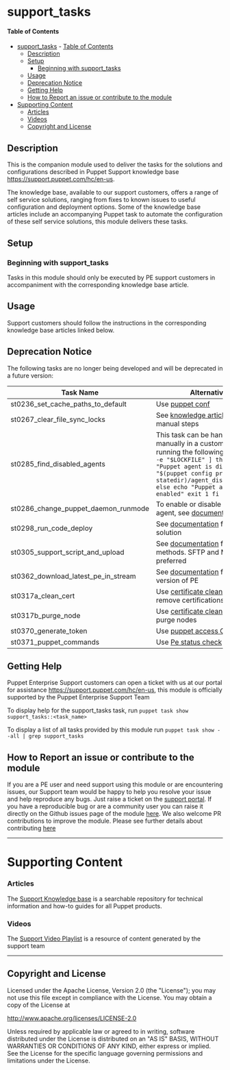 # support_tasks

#### Table of Contents

- [support_tasks](#support_tasks)
      - [Table of Contents](#table-of-contents)
  - [Description](#description)
  - [Setup](#setup)
    - [Beginning with support_tasks](#beginning-with-support_tasks)
  - [Usage](#usage)
  - [Deprecation Notice](#deprecation-notice)
  - [Getting Help](#getting-help)
  - [How to Report an issue or contribute to the module](#how-to-report-an-issue-or-contribute-to-the-module)
- [Supporting Content](#supporting-content)
    - [Articles](#articles)
    - [Videos](#videos)
  - [Copyright and License](#copyright-and-license)
## Description

This is the companion module used to deliver the tasks for the solutions and configurations described in Puppet Support knowledge base <https://support.puppet.com/hc/en-us>.

The knowledge base, available to our support customers, offers a range of self service solutions, ranging from fixes to known issues to  useful configuration and deployment options. Some of the knowledge base articles include an accompanying Puppet task to automate the configuration of these self service solutions, this module delivers these tasks.

## Setup

### Beginning with support_tasks

Tasks in this module should only be executed by PE support customers in accompaniment with the corresponding knowledge base article.

## Usage

Support customers should follow the instructions in the corresponding knowledge base articles linked below.

## Deprecation Notice

The following tasks are no longer being developed and will be deprecated in a future version:

| Task Name | Alternative |
|-----------|-------------|
| st0236_set_cache_paths_to_default | Use [puppet conf](https://forge.puppet.com/modules/puppetlabs/puppet_conf/readme) |
| st0267_clear_file_sync_locks | See [knowledge article](https://support.puppet.com/hc/en-us/articles/360003883933) for manual steps |
| st0285_find_disabled_agents | This task can be handled manually in a custom task by running the following code: ```if [ -e "$LOCKFILE" ] then echo "Puppet agent is disabled" cat "$(puppet config print statedir)/agent_disabled.lock" else echo "Puppet agent is enabled" exit 1 fi``` |
| st0286_change_puppet_daemon_runmode | To enable or disable puppet agent, see [documentation](https://www.puppet.com/docs/puppet/latest/man/agent.html#options) |
| st0298_run_code_deploy | See [documentation](https://www.puppet.com/docs/pe/latest/code_mgr) for suitable solution |
| st0305_support_script_and_upload | See [documentation](https://portal.perforce.com/s/article/360009970114) for upload methods. SFTP and MFT are preferred|
| st0362_download_latest_pe_in_stream |  See [documentation](https://portal.perforce.com/s/article/218822507) for latest version of PE |
| st0317a_clean_cert | Use [certificate clean](https://www.puppet.com/docs/puppet/7/server/http_certificate_clean) API to remove certifications |
| st0317b_purge_node | Use [certificate clean](https://www.puppet.com/docs/puppet/7/server/http_certificate_clean) API to purge nodes |
| st0370_generate_token | Use [puppet access CLI](https://www.puppet.com/docs/pe/latest/rbac_token_auth_intro.html#generate_a_token_using_puppet_access) |
| st0371_puppet_commands | Use [Pe status check](https://forge.puppet.com/modules/puppetlabs/pe_status_check/readme) |

## Getting Help

Puppet Enterprise Support customers can open a ticket with us at our portal for assistance <https://support.puppet.com/hc/en-us>, this module is officially supported by the Puppet Enterprise Support Team

To display help for the support\_tasks task, run `puppet task show support_tasks::<task_name>`

To display a list of all tasks provided by this module run `puppet task show --all | grep support_tasks`

## How to Report an issue or contribute to the module

If you are a PE user and need support using this module or are encountering issues, our Support team would be happy to help you resolve your issue and help reproduce any bugs. Just raise a ticket on the [support portal](https://support.puppet.com/hc/en-us/requests/new).
If you have a reproducible bug or are a community user you can raise it directly on the Github issues page of the module [here](https://github.com/puppetlabs/support-tasks/issues).
We also welcome PR contributions to improve the module. Please see further details about contributing [here](https://puppet.com/docs/puppet/7.5/contributing.html#contributing_changes_to_module_repositories)


---

# Supporting Content

### Articles

The [Support Knowledge base](https://support.puppet.com/hc/en-us) is a searchable repository for technical information and how-to guides for all Puppet products.


### Videos

The [Support Video Playlist](https://youtube.com/playlist?list=PLV86BgbREluWKzzvVulR74HZzMl6SCh3S) is a resource of content generated by the support team


   ---


## Copyright and License

Licensed under the Apache License, Version 2.0 (the "License"); you may not use this file except in compliance with the License. You may obtain a copy of the License at

<http://www.apache.org/licenses/LICENSE-2.0>

Unless required by applicable law or agreed to in writing, software distributed under the License is distributed on an "AS IS" BASIS, WITHOUT WARRANTIES OR CONDITIONS OF ANY KIND, either express or implied. See the License for the specific language governing permissions and limitations under the License.


